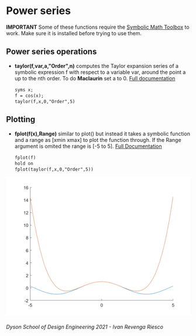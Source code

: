 # Power series

**IMPORTANT** Some of these functions require the [Symbolic Math Toolbox](https://uk.mathworks.com/products/symbolic.html) to work. Make sure it is installed before trying to use them.
## Power series operations
- **taylor(f,var,a,"Order",n)** computes the Taylor expansion series of a symbolic expression f with respect to a variable var, around the point a up to the nth order. To do **Maclaurin** set a to 0. [Full documentation](https://uk.mathworks.com/help/symbolic/sym.taylor.html)
    ```matlab:Code
    syms x;
    f = cos(x);
    taylor(f,x,0,"Order",5)
    ```


## Plotting
- **fplot(f(x),Range)** similar to plot() but instead it takes a symbolic function and a range as [xmin xmax] to plot the function through. If the Range argument is omited the range is [-5 to 5]. [Full Documentation](https://uk.mathworks.com/help/matlab/ref/fplot.html) 
    ```matlab:Code
    fplot(f)
    hold on
    fplot(taylor(f,x,0,"Order",5))
    ```
![taylor](images/taylor.png)


###### Dyson School of Design Engineering 2021 - Ivan Revenga Riesco